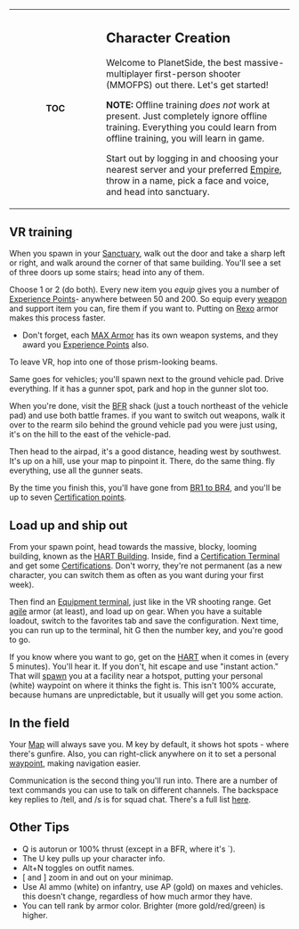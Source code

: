 <table width=100%>
<tr>
<td align=center width=150>

**TOC**

</td>
<td align=left valign=center>

## Character Creation

Welcome to PlanetSide, the best massive-multiplayer first-person shooter
(MMOFPS) out there. Let's get started!

**NOTE:** Offline training _does not_ work at present. Just completely ignore
offline training. Everything you could learn from offline training, you will
learn in game.

Start out by logging in and choosing your nearest server and your preferred
[Empire](../terminology/Empire.md), throw in a name, pick a face and voice, and
head into sanctuary.

</td>
</tr>
</table>

## VR training

When you spawn in your [Sanctuary](../locations/Sanctuary.md), walk out the door
and take a sharp left or right, and walk around the corner of that same
building. You'll see a set of three doors up some stairs; head into any of them.

Choose 1 or 2 (do both). Every new item you <i>equip</i> gives you a number of
[Experience Points](../terminology/Experience_Points.md)- anywhere between 50
and 200. So equip every [weapon](../weapons/Weapons_Index.md) and support item
you can, fire them if you want to. Putting on [Rexo](../armor/Reinforced_Exo-Suit.md) armor makes this
process faster.

- Don't forget, each [MAX Armor](../items/Mechanized_Assault_Exo-Suit.md) has
  its own weapon systems, and they award you
  [Experience Points](../terminology/Experience_Points.md) also.

To leave VR, hop into one of those prism-looking beams.

Same goes for vehicles; you'll spawn next to the ground vehicle pad. Drive
everything. If it has a gunner spot, park and hop in the gunner slot too.

When you're done, visit the [BFR](../vehicles/BattleFrame_Robotics.md) shack (just a
touch northeast of the vehicle pad) and use both battle frames. if you want to
switch out weapons, walk it over to the rearm silo behind the ground vehicle pad
you were just using, it's on the hill to the east of the vehicle-pad.

Then head to the airpad, it's a good distance, heading west by southwest. It's
up on a hill, use your map to pinpoint it. There, do the same thing. fly
everything, use all the gunner seats.

By the time you finish this, you'll have gone from
[BR1 to BR4](../terminology/Battle_Rank.md), and you'll be up to seven
[Certification points](../certifications/Certification_points.md).

## Load up and ship out

From your spawn point, head towards the massive, blocky, looming building, known
as the [HART Building](../terminology/HART.md). Inside, find a
[Certification Terminal](../items/Certification_Terminal.md) and get some
[Certifications](../certifications/Certifications.md). Don't worry, they're not
permanent (as a new character, you can switch them as often as you want during
your first week).

Then find an [Equipment terminal](../items/Equipment_Terminal.md), just like in
the VR shooting range. Get [agile](../armor/Agile_Exo-Suit.md) armor (at least),
and load up on gear. When you have a suitable loadout, switch to the favorites
tab and save the configuration. Next time, you can run up to the terminal, hit G
then the number key, and you're good to go.

If you know where you want to go, get on the [HART](../terminology/HART.md) when
it comes in (every 5 minutes). You'll hear it. If you don't, hit escape and use
"instant action." That will [spawn](../terminology/Respawn.md) you at a facility near a hotspot,
putting your personal (white) waypoint on where it thinks the fight is. This
isn't 100% accurate, because humans are unpredictable, but it usually will get
you some action.

## In the field

Your [Map](Continental_Map.md) will always save you. M key by default, it shows
hot spots - where there's gunfire. Also, you can right-click anywhere on it to
set a personal [waypoint](../terminology/Waypoint.md), making navigation easier.

Communication is the second thing you'll run into. There are a number of text
commands you can use to talk on different channels. The backspace key replies to
/tell, and /s is for squad chat. There's a full list
[here](../commands/In-Game_Commands.md).

## Other Tips

- Q is autorun or 100% thrust (except in a BFR, where it's \`).
- The U key pulls up your character info.
- Alt+N toggles on outfit names.
- \[ and \] zoom in and out on your minimap.
- Use AI ammo (white) on infantry, use AP (gold) on maxes and vehicles. this
  doesn't change, regardless of how much armor they have.
- You can tell rank by armor color. Brighter (more gold/red/green) is higher.

<!--[Category:Game Guides](../Category:Game_Guides.md)-->
